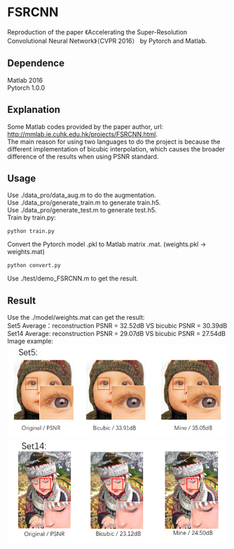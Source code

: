 # FSRCNN
Reproduction of the paper 《Accelerating the Super-Resolution Convolutional Neural Network》（CVPR 2016） by Pytorch and Matlab.
## Dependence
Matlab 2016  
Pytorch 1.0.0  
## Explanation
Some Matlab codes provided by the paper author, url: http://mmlab.ie.cuhk.edu.hk/projects/FSRCNN.html.  
The main reason for using two languages to do the project is because the different implementation of bicubic interpolation, which causes the broader difference of the results when using PSNR standard. 
## Usage
Use ./data_pro/data_aug.m to do the augmentation.  
Use ./data_pro/generate_train.m to generate train.h5.  
Use ./data_pro/generate_test.m to generate test.h5.  
Train by train.py:
```
python train.py
```
Convert the Pytorch model .pkl to Matlab matrix .mat. (weights.pkl -> weights.mat)  
```
python convert.py
```
Use ./test/demo_FSRCNN.m to get the result.
## Result
Use the ./model/weights.mat can get the result:  
Set5 Average：reconstruction PSNR = 32.52dB VS bicubic PSNR = 30.39dB  
Set14 Average: reconstruction PSNR = 29.07dB VS bicubic PSNR = 27.54dB  
Image example:  
<img src="https://raw.githubusercontent.com/chxy95/FSRCNN/master/images/Comparison1.png" width="500"/>  
<img src="https://raw.githubusercontent.com/chxy95/FSRCNN/master/images/Comparison2.png" width="500"/>
